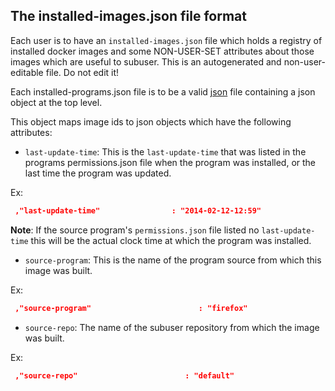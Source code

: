 The installed-images.json file format
--------------------------------

Each user is to have an `installed-images.json` file which holds a registry of installed docker images and some NON-USER-SET attributes about those images which are useful to subuser.  This is an autogenerated and non-user-editable file.  Do not edit it!

Each installed-programs.json file is to be a valid [json](http://www.ecma-international.org/publications/files/ECMA-ST/ECMA-404.pdf) file containing a json object at the top level.

This object maps 
image ids to json objects which have the following attributes:

 * `last-update-time`: This is the `last-update-time` that was listed in the programs permissions.json file when the program was installed, or the last time the program was updated.

  Ex:

  ````json
   ,"last-update-time"                : "2014-02-12-12:59"
  ````

  **Note**: If the source program's `permissions.json` file listed no `last-update-time` this will be the actual clock time at which the program was installed.

 * `source-program`: This is the name of the program source from which this image was built.

  Ex:

  ````json
   ,"source-program"                        : "firefox"
  ````

 * `source-repo`: The name of the subuser repository from which the image was built.

  Ex:

  ````json
   ,"source-repo"                        : "default"
  ````

